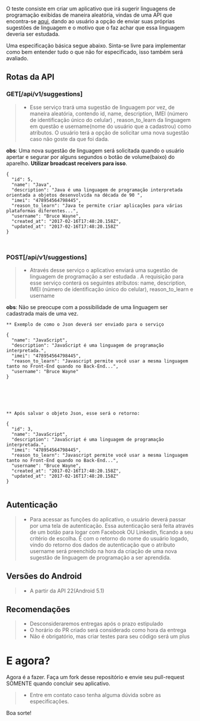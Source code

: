 
   O teste consiste em criar um aplicativo que irá sugerir  linguagens de programação exibidas de maneira aleatória, vindas de uma API que encontra-se [aqui](https://teste-safety.herokuapp.com/api/v1/suggestions), dando ao usuário a opção de enviar suas próprias sugestões de linguagem e o motivo que o faz achar que essa linguagem deveria ser estudada. 
   	
   Uma especificação básica segue abaixo. Sinta-se livre para implementar como bem entender tudo o que não for especificado, isso também será avaliado.

## Rotas da API

### GET[/api/v1/suggestions]

> - Esse serviço trará uma sugestão de linguagem por vez, de maneira aleatória, contendo id, name, description,   IMEI (número de identificação único do celular) , reason_to_learn da linguagem em questão e username(nome do usuário que a cadastrou) como atributos. O usuário terá a opção de solicitar uma nova sugestão caso não goste da que foi dada.

 **obs**: Uma nova sugestão de linguagem será solicitada quando o usuário apertar e segurar por alguns segundos o botão de volume(baixo) do aparelho. **Utilizar broadcast receivers para isso**.	

```     
{
  "id": 5,
  "name": "Java",
  "description": "Java é uma linguagem de programação interpretada orientada a objetos desenvolvida na década de 90 ",
  "imei": "478954564798445",
  "reason_to_learn": "Java te permite criar aplicações para várias plataformas diferentes...",
  "username": "Bruce Wayne",
  "created_at": "2017-02-16T17:48:20.158Z",
  "updated_at": "2017-02-16T17:48:20.158Z"
}



```

### POST[/api/v1/suggestions]

> - Através desse serviço o aplicativo enviará uma sugestão de linguagem de programação a ser estudada . A requisição para esse serviço conterá os seguintes atributos: name, description,  IMEI (número de identificação único do celular), reason_to_learn e username


 **obs**: Não se preocupe com a possibilidade de uma linguagem ser cadastrada mais de uma vez.


```     
** Exemplo de como o Json deverá ser enviado para o serviço 

{
  "name": "JavaScript",
  "description": "JavaScript é uma linguagem de programação interpretada.",
  "imei": "478954564798445",
  "reason_to_learn": "Javascript permite você usar a mesma linguagem tanto no Front-End quando no Back-End...",
  "username": "Bruce Wayne"
}






** Após salvar o objeto Json, esse será o retorno:

{
  "id": 3,
  "name": "JavaScript",
  "description": "JavaScript é uma linguagem de programação interpretada.",
  "imei": "478954564798445",
  "reason_to_learn": "Javascript permite você usar a mesma linguagem tanto no Front-End quando no Back-End...",
  "username": "Bruce Wayne",
  "created_at": "2017-02-16T17:48:20.158Z",
  "updated_at": "2017-02-16T17:48:20.158Z"
}


```


## Autenticação
> - Para acessar as funções do aplicativo, o usuário deverá passar  por uma tela de autenticação. Essa autenticação será feita através de um botão para logar com Facebook OU Linkedin, ficando a seu critério de escolha. É com o retorno do nome do usuário logado, vindo do retorno dos dados de autenticação  que o atributo username será preenchido na hora da criação de uma nova sugestão de linguagem de programação a ser aprendida. 


## Versões do Android
> - A partir da API 22(Android 5.1)


## Recomendações

> - Desconsideraremos entregas após o prazo estipulado
> - O horário do PR criado será considerado como hora da entrega
> - Não é obrigatório, mas criar testes para seu código será um plus

	



# E agora?

Agora é a fazer. Faça um fork desse repositório e envie seu pull-request SOMENTE quando concluir seu aplicativo.  

> - Entre em contato caso tenha alguma dúvida sobre as especificações.


Boa sorte!









